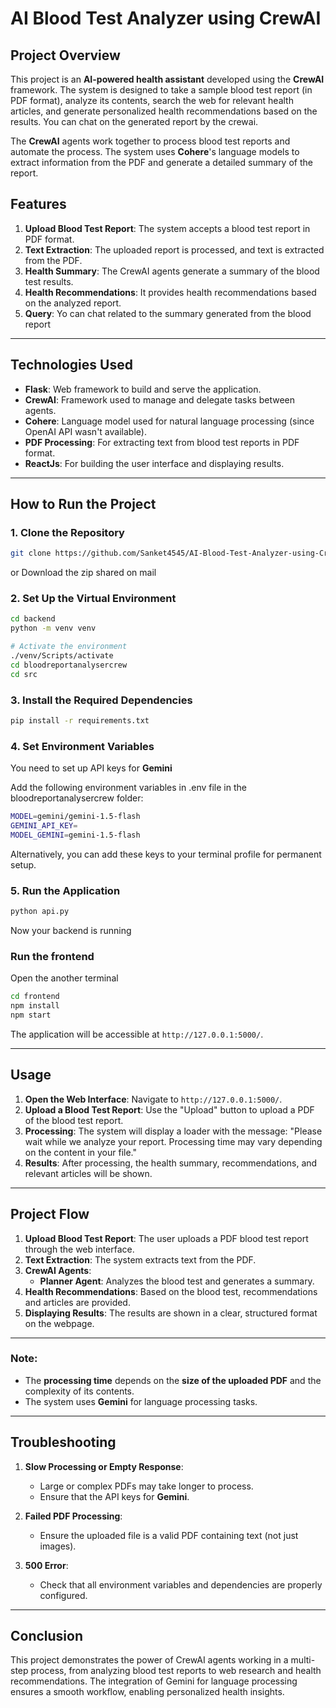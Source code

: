 # AI Blood Test Analyzer using CrewAI

## Project Overview

This project is an **AI-powered health assistant** developed using the **CrewAI** framework. The system is designed to take a sample blood test report (in PDF format), analyze its contents, search the web for relevant health articles, and generate personalized health recommendations based on the results.
You can chat on the generated report by the crewai.

The **CrewAI** agents work together to process blood test reports and automate the process. The system uses **Cohere**'s language models to extract information from the PDF and generate a detailed summary of the report.

## Features

1. **Upload Blood Test Report**: The system accepts a blood test report in PDF format.
2. **Text Extraction**: The uploaded report is processed, and text is extracted from the PDF.
3. **Health Summary**: The CrewAI agents generate a summary of the blood test results.
5. **Health Recommendations**: It provides health recommendations based on the analyzed report.
6. **Query**: Yo can chat related to the summary generated from the blood report


---

## Technologies Used

- **Flask**: Web framework to build and serve the application.
- **CrewAI**: Framework used to manage and delegate tasks between agents.
- **Cohere**: Language model used for natural language processing (since OpenAI API wasn't available).
- **PDF Processing**: For extracting text from blood test reports in PDF format.
- **ReactJs**: For building the user interface and displaying results.

---

## How to Run the Project

### 1. Clone the Repository
```bash
git clone https://github.com/Sanket4545/AI-Blood-Test-Analyzer-using-CrewAI.git
```

or Download the zip shared on mail

### 2. Set Up the Virtual Environment
```bash
cd backend
python -m venv venv

# Activate the environment
./venv/Scripts/activate
cd bloodreportanalysercrew
cd src
```

### 3. Install the Required Dependencies
```bash
pip install -r requirements.txt
```



### 4. Set Environment Variables

You need to set up API keys for **Gemini**


Add the following environment variables in .env file in the bloodreportanalysercrew folder:
```bash
MODEL=gemini/gemini-1.5-flash
GEMINI_API_KEY=
MODEL_GEMINI=gemini-1.5-flash
```

Alternatively, you can add these keys to your terminal profile for permanent setup.

### 5. Run the Application

```bash
python api.py
```
Now your backend is running

### Run the frontend
 Open the another terminal 

``` bash
cd frontend
npm install
npm start
```

The application will be accessible at `http://127.0.0.1:5000/`.

---

## Usage

1. **Open the Web Interface**: Navigate to `http://127.0.0.1:5000/`.
2. **Upload a Blood Test Report**: Use the "Upload" button to upload a PDF of the blood test report.
3. **Processing**: The system will display a loader with the message: "Please wait while we analyze your report. Processing time may vary depending on the content in your file."
4. **Results**: After processing, the health summary, recommendations, and relevant articles will be shown.

---

## Project Flow

1. **Upload Blood Test Report**: The user uploads a PDF blood test report through the web interface.
2. **Text Extraction**: The system extracts text from the PDF.
3. **CrewAI Agents**:
   - **Planner Agent**: Analyzes the blood test and generates a summary.
4. **Health Recommendations**: Based on the blood test, recommendations and articles are provided.
5. **Displaying Results**: The results are shown in a clear, structured format on the webpage.

---


### Note:
- The **processing time** depends on the **size of the uploaded PDF** and the complexity of its contents.
- The system uses **Gemini** for language processing tasks.

---

## Troubleshooting

1. **Slow Processing or Empty Response**: 
   - Large or complex PDFs may take longer to process.
   - Ensure that the API keys for **Gemini**.
   
2. **Failed PDF Processing**: 
   - Ensure the uploaded file is a valid PDF containing text (not just images).
   
3. **500 Error**:
   - Check that all environment variables and dependencies are properly configured.

---

## Conclusion

This project demonstrates the power of CrewAI agents working in a multi-step process, from analyzing blood test reports to web research and health recommendations. The integration of Gemini for language processing ensures a smooth workflow, enabling personalized health insights.
